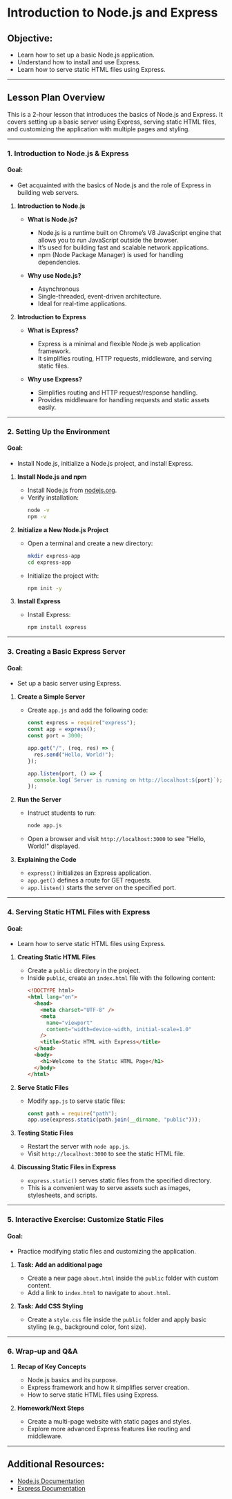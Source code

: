 # Introduction to Node.js and Express

## Objective:

- Learn how to set up a basic Node.js application.
- Understand how to install and use Express.
- Learn how to serve static HTML files using Express.

---

## Lesson Plan Overview

This is a 2-hour lesson that introduces the basics of Node.js and Express. It covers setting up a basic server using Express, serving static HTML files, and customizing the application with multiple pages and styling.

---

### 1. Introduction to Node.js & Express

#### Goal:

- Get acquainted with the basics of Node.js and the role of Express in building web servers.

1. **Introduction to Node.js**

   - **What is Node.js?**

     - Node.js is a runtime built on Chrome’s V8 JavaScript engine that allows you to run JavaScript outside the browser.
     - It’s used for building fast and scalable network applications.
     - npm (Node Package Manager) is used for handling dependencies.

   - **Why use Node.js?**
     - Asynchronous
     - Single-threaded, event-driven architecture.
     - Ideal for real-time applications.

2. **Introduction to Express**

   - **What is Express?**

     - Express is a minimal and flexible Node.js web application framework.
     - It simplifies routing, HTTP requests, middleware, and serving static files.

   - **Why use Express?**
     - Simplifies routing and HTTP request/response handling.
     - Provides middleware for handling requests and static assets easily.

---

### 2. Setting Up the Environment

#### Goal:

- Install Node.js, initialize a Node.js project, and install Express.

1. **Install Node.js and npm**

   - Install Node.js from [nodejs.org](https://nodejs.org/).
   - Verify installation:
     ```bash
     node -v
     npm -v
     ```

2. **Initialize a New Node.js Project**

   - Open a terminal and create a new directory:
     ```bash
     mkdir express-app
     cd express-app
     ```
   - Initialize the project with:
     ```bash
     npm init -y
     ```

3. **Install Express**
   - Install Express:
     ```bash
     npm install express
     ```

---

### 3. Creating a Basic Express Server

#### Goal:

- Set up a basic server using Express.

1. **Create a Simple Server**

   - Create `app.js` and add the following code:

     ```javascript
     const express = require("express");
     const app = express();
     const port = 3000;

     app.get("/", (req, res) => {
       res.send("Hello, World!");
     });

     app.listen(port, () => {
       console.log(`Server is running on http://localhost:${port}`);
     });
     ```

2. **Run the Server**

   - Instruct students to run:
     ```bash
     node app.js
     ```
   - Open a browser and visit `http://localhost:3000` to see "Hello, World!" displayed.

3. **Explaining the Code**
   - `express()` initializes an Express application.
   - `app.get()` defines a route for GET requests.
   - `app.listen()` starts the server on the specified port.

---

### 4. Serving Static HTML Files with Express

#### Goal:

- Learn how to serve static HTML files using Express.

1. **Creating Static HTML Files**

   - Create a `public` directory in the project.
   - Inside `public`, create an `index.html` file with the following content:
     ```html
     <!DOCTYPE html>
     <html lang="en">
       <head>
         <meta charset="UTF-8" />
         <meta
           name="viewport"
           content="width=device-width, initial-scale=1.0"
         />
         <title>Static HTML with Express</title>
       </head>
       <body>
         <h1>Welcome to the Static HTML Page</h1>
       </body>
     </html>
     ```

2. **Serve Static Files**

   - Modify `app.js` to serve static files:
     ```javascript
     const path = require("path");
     app.use(express.static(path.join(__dirname, "public")));
     ```

3. **Testing Static Files**

   - Restart the server with `node app.js`.
   - Visit `http://localhost:3000` to see the static HTML file.

4. **Discussing Static Files in Express**
   - `express.static()` serves static files from the specified directory.
   - This is a convenient way to serve assets such as images, stylesheets, and scripts.

---

### 5. Interactive Exercise: Customize Static Files

#### Goal:

- Practice modifying static files and customizing the application.

1. **Task: Add an additional page**

   - Create a new page `about.html` inside the `public` folder with custom content.
   - Add a link to `index.html` to navigate to `about.html`.

2. **Task: Add CSS Styling**
   - Create a `style.css` file inside the `public` folder and apply basic styling (e.g., background color, font size).

---

### 6. Wrap-up and Q&A

1. **Recap of Key Concepts**

   - Node.js basics and its purpose.
   - Express framework and how it simplifies server creation.
   - How to serve static HTML files using Express.

2. **Homework/Next Steps**
   - Create a multi-page website with static pages and styles.
   - Explore more advanced Express features like routing and middleware.

---

## Additional Resources:

- [Node.js Documentation](https://nodejs.org/en/docs/)
- [Express Documentation](https://expressjs.com/)
